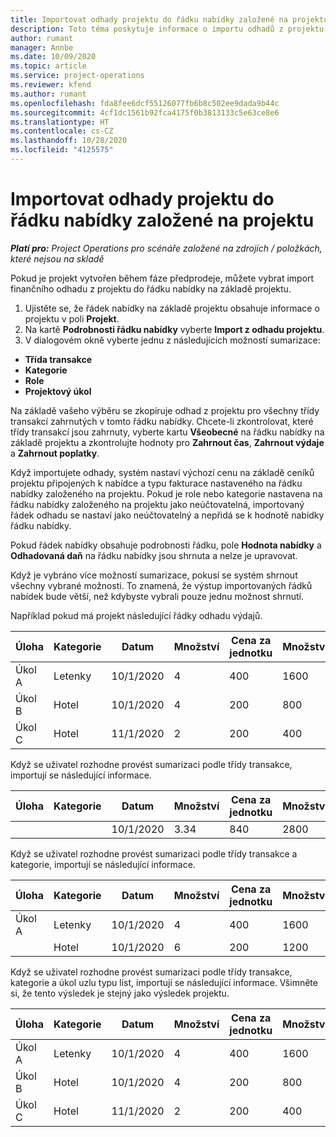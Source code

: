 ```yaml
---
title: Importovat odhady projektu do řádku nabídky založené na projektu
description: Toto téma poskytuje informace o importu odhadů z projektu na řádek nabídky.
author: rumant
manager: Annbe
ms.date: 10/09/2020
ms.topic: article
ms.service: project-operations
ms.reviewer: kfend
ms.author: rumant
ms.openlocfilehash: fda8fee6dcf55126077fb6b8c502ee9dada9b44c
ms.sourcegitcommit: 4cf1dc1561b92fca4175f0b3813133c5e63ce8e6
ms.translationtype: HT
ms.contentlocale: cs-CZ
ms.lasthandoff: 10/28/2020
ms.locfileid: "4125575"
---
```

# <a name="import-estimates-for-a-project-to-a-project-based-quote-line"></a>Importovat odhady projektu do řádku nabídky založené na projektu

_**Platí pro:** Project Operations pro scénáře založené na zdrojích / položkách, které nejsou na skladě_


Pokud je projekt vytvořen během fáze předprodeje, můžete vybrat import finančního odhadu z projektu do řádku nabídky na základě projektu.

1. Ujistěte se, že řádek nabídky na základě projektu obsahuje informace o projektu v poli **Projekt**.
2. Na kartě **Podrobnosti řádku nabídky** vyberte **Import z odhadu projektu**.
3. V dialogovém okně vyberte jednu z následujících možností sumarizace:

  - **Třída transakce**
  - **Kategorie**
  - **Role** 
  - **Projektový úkol**

Na základě vašeho výběru se zkopíruje odhad z projektu pro všechny třídy transakcí zahrnutých v tomto řádku nabídky. Chcete-li zkontrolovat, které třídy transakcí jsou zahrnuty, vyberte kartu **Všeobecné** na řádku nabídky na základě projektu a zkontrolujte hodnoty pro **Zahrnout čas**, **Zahrnout výdaje** a **Zahrnout poplatky**.

Když importujete odhady, systém nastaví výchozí cenu na základě ceníků projektu připojených k nabídce a typu fakturace nastaveného na řádku nabídky založeného na projektu. Pokud je role nebo kategorie nastavena na řádku nabídky založeného na projektu jako neúčtovatelná, importovaný řádek odhadu se nastaví jako neúčtovatelný a nepřidá se k hodnotě nabídky řádku nabídky.

Pokud řádek nabídky obsahuje podrobnosti řádku, pole **Hodnota nabídky** a **Odhadovaná daň** na řádku nabídky jsou shrnuta a nelze je upravovat.

Když je vybráno více možností sumarizace, pokusí se systém shrnout všechny vybrané možnosti. To znamená, že výstup importovaných řádků nabídek bude větší, než kdybyste vybrali pouze jednu možnost shrnutí.

Například pokud má projekt následující řádky odhadu výdajů.

| Úloha | Kategorie | Datum | Množství | Cena za jednotku | Množství |
| --- | --- | --- | --- | --- | --- |
| Úkol A | Letenky | 10/1/2020 | 4 | 400 | 1600 |
| Úkol B | Hotel | 10/1/2020 | 4 | 200 | 800 |
| Úkol C | Hotel | 11/1/2020 | 2 | 200 | 400 |

Když se uživatel rozhodne provést sumarizaci podle třídy transakce, importují se následující informace.

| Úloha | Kategorie | Datum | Množství | Cena za jednotku | Množství |
| --- | --- | --- | --- | --- | --- |
| | | 10/1/2020 | 3.34 | 840 | 2800 |

Když se uživatel rozhodne provést sumarizaci podle třídy transakce a kategorie, importují se následující informace.

| Úloha | Kategorie | Datum | Množství | Cena za jednotku | Množství |
| --- | --- | --- | --- | --- | --- |
| Úkol A | Letenky | 10/1/2020 | 4 | 400 | 1600 |
| | Hotel | 10/1/2020 | 6 | 200 | 1200 |

Když se uživatel rozhodne provést sumarizaci podle třídy transakce, kategorie a úkol uzlu typu list, importují se následující informace. Všimněte si, že tento výsledek je stejný jako výsledek projektu.

| Úloha | Kategorie | Datum | Množství | Cena za jednotku | Množství |
| --- | --- | --- | --- | --- | --- |
| Úkol A | Letenky | 10/1/2020 | 4 | 400 | 1600 |
| Úkol B | Hotel | 10/1/2020 | 4 | 200 | 800 |
| Úkol C | Hotel | 11/1/2020 | 2 | 200 | 400 |
